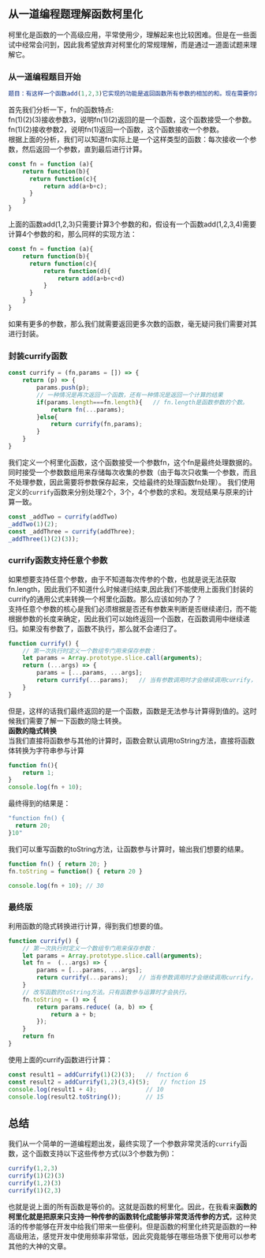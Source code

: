 ## 从一道编程题理解函数柯里化
柯里化是函数的一个高级应用，平常使用少，理解起来也比较困难。但是在一些面试中经常会问到，因此我希望放弃对柯里化的常规理解，而是通过一道面试题来理解它。
### 从一道编程题目开始
```javascript
题目：有这样一个函数add(1,2,3)它实现的功能是返回函数所有参数的相加的和。现在需要你定义一个函数fn，只能接收一个参数，但是实现和add函数同样的功能，也就是说fn(1)(2)(3)执行的结果和add(1,2,3)相同。
```
首先我们分析一下，fn的函数特点:<br>
 fn(1)(2)(3)接收参数3，说明fn(1)(2)返回的是一个函数，这个函数接受一个参数。<br>
 fn(1)(2)接收参数2，说明fn(1)返回一个函数，这个函数接收一个参数。<br>
 根据上面的分析，我们可以知道fn实际上是一个这样类型的函数：每次接收一个参数，然后返回一个参数，直到最后进行计算。
```javascript
const fn = function (a){
    return function(b){
      return function(c){
          return add(a+b+c);
      }
    }
}
```
上面的函数add(1,2,3)只需要计算3个参数的和，假设有一个函数add(1,2,3,4)需要计算4个参数的和，那么同样的实现方法：
```javascript
const fn = function (a){
    return function(b){
      return function(c){
          return function(d){
              return add(a+b+c+d)
          }
      }
    }
}
```
如果有更多的参数，那么我们就需要返回更多次数的函数，毫无疑问我们需要对其进行封装。
### 封装currify函数
```javascript
const currify = (fn,params = []) => {
    return (p) => {
        params.push(p);
        // 一种情况是再次返回一个函数，还有一种情况是返回一个计算的结果
        if(params.length===fn.length){   // fn.length是函数参数的个数。
            return fn(...params);
        }else{
            return currify(fn,params); 
        }
    }
}
```
我们定义一个柯里化函数，这个函数接受一个参数fn，这个fn是最终处理数据的。同时接受一个参数数组用来存储每次收集的参数（由于每次只收集一个参数，而且不处理参数，因此需要将参数保存起来，交给最终的处理函数fn处理）。
我们使用定义的`currify`函数来分别处理2个，3个，4个参数的求和。发现结果与原来的计算一致。
```javascript
const _addTwo = currify(addTwo)
_addTwo(1)(2);
const _addThree = currify(addThree);
_addThree(1)(2)(3));

```
### currify函数支持任意个参数

如果想要支持任意个参数，由于不知道每次传参的个数，也就是说无法获取fn.length，因此我们不知道什么时候递归结束,因此我们不能使用上面我们封装的currify的通用公式来转换一个柯里化函数。那么应该如何办了？<br>
支持任意个参数的核心是我们必须根据是否还有参数来判断是否继续递归，而不能根据参数的长度来确定，因此我们可以始终返回一个函数，在函数调用中继续递归。如果没有参数了，函数不执行，那么就不会递归了。
```javascript
function currify() {
    // 第一次执行时定义一个数组专门用来保存参数：
    let params = Array.prototype.slice.call(arguments);
	return (...args) => {
        params = [...params, ...args];
        return currify(...params);   // 当有参数调用时才会继续调用currify，因此如果没有参数了这里不会执行。
    }
}
```
但是，这样的话我们最终返回的是一个函数，函数是无法参与计算得到值的。这时候我们需要了解一下函数的隐士转换。<br>
**函数的隐式转换**<br>
当我们直接将函数参与其他的计算时，函数会默认调用toString方法，直接将函数体转换为字符串参与计算
```javascript
function fn(){
    return 1;
}
console.log(fn + 10);
```
最终得到的结果是：
```javascript
"function fn() {
  return 20;
}10"
```
我们可以重写函数的toString方法，让函数参与计算时，输出我们想要的结果。
```javascript
function fn() { return 20; }
fn.toString = function() { return 20 }

console.log(fn + 10); // 30
```
### 最终版
利用函数的隐式转换进行计算，得到我们想要的值。
```javascript
function currify() {
    // 第一次执行时定义一个数组专门用来保存参数：
    let params = Array.prototype.slice.call(arguments);
	let fn =  (...args) => {
        params = [...params, ...args];
        return currify(...params);   // 当有参数调用时才会继续调用currify，因此如果没有参数了这里不会执行。
    }
    // 改写函数的toString方法。只有函数参与运算时才会执行。
    fn.toString = () => {
        return params.reduce( (a, b) => {
            return a + b;
        });
    }
    return fn
}
```
使用上面的currify函数进行计算：
```javascript
const result1 = addCurrify(1)(2)(3);   // fnction 6
const result2 = addCurrify(1,2)(3,4)(5);   // fnction 15
console.log(result1 + 4);              // 10
console.log(result2.toString());       // 15
```
## 总结
我们从一个简单的一道编程题出发，最终实现了一个参数非常灵活的`currify`函数，这个函数支持以下这些传参方式(以3个参数为例)：
```javascript
currify(1,2,3)
currify(1)(2)(3)
currify(1,2)(3)
currify(1)(2,3)
```
也就是说上面的所有函数是等价的。这就是函数的柯里化。因此，在我看来**函数的柯里化就是把原来只支持一种传参的函数转化成能够非常灵活传参的方式**，这种灵活的传参能够在开发中给我们带来一些便利。但是函数的柯里化终究是函数的一种高级用法，感觉开发中使用频率非常低，因此究竟能够在哪些场景下使用可以参考其他的大神的文章。